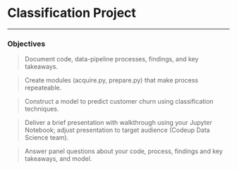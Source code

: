 # Classification Project

_________________

### Objectives

>Document code, data-pipeline processes, findings, and key takeaways.

>Create modules (acquire.py, prepare.py) that make process repeateable.

>Construct a model to predict customer churn using classification techniques.

>Deliver a brief presentation with walkthrough using your Jupyter Notebook; adjust presentation to target audience (Codeup Data Science team).

>Answer panel questions about your code, process, findings and key takeaways, and model.